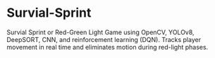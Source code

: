 # Survial-Sprint
Survial Sprint or Red-Green Light Game using OpenCV, YOLOv8, DeepSORT, CNN, and reinforcement learning (DQN). Tracks player movement in real time and eliminates motion during red-light phases.
